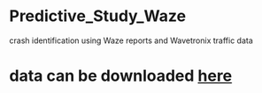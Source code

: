# Predictive_Study_Waze
crash identification using Waze reports and Wavetronix traffic data

# data can be downloaded [here](https://iastate.box.com/s/fz5flprb0hxthp7hivebvtegevwb96od)
